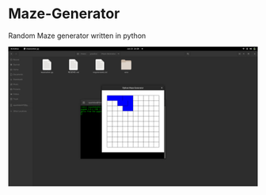 # Maze-Generator

Random Maze generator written in python

![alt text](https://github.com/coderapperr/Maze-Generator/blob/master/Screenshot%20from%202021-06-23%2021-28-55.png)
